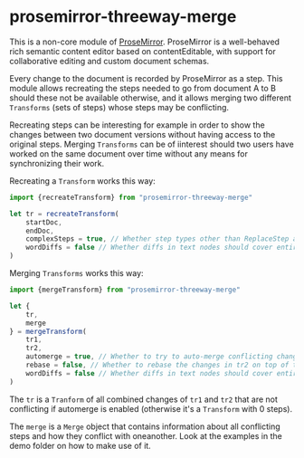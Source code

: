 # prosemirror-threeway-merge

This is a non-core module of [ProseMirror](http://prosemirror.net).
ProseMirror is a well-behaved rich semantic content editor based on
contentEditable, with support for collaborative editing and custom
document schemas.

Every change to the document is recorded by ProseMirror as a step. 
This module allows recreating the steps needed to go from document 
A to B should these not be available otherwise, and it allows merging
two different `Transforms` (sets of steps) whose steps may be 
conflicting.

Recreating steps can be interesting for example in order to show the 
changes between two document versions without having access to the
original steps. Merging `Transforms` can be of iinterest should two
users have worked on the same document over time without any means 
for synchronizing their work.

Recreating a `Transform` works this way:

```js
import {recreateTransform} from "prosemirror-threeway-merge"

let tr = recreateTransform(
    startDoc, 
    endDoc, 
    complexSteps = true, // Whether step types other than ReplaceStep are allowed.
    wordDiffs = false // Whether diffs in text nodes should cover entire words.
)
```

Merging `Transforms` works this way:

```js
import {mergeTransform} from "prosemirror-threeway-merge"

let {
    tr, 
    merge
} = mergeTransform(
    tr1, 
    tr2, 
    automerge = true, // Whether to try to auto-merge conflicting changes 
    rebase = false, // Whether to rebase the changes in tr2 on top of those in tr1.
    wordDiffs = false // Whether diffs in text nodes should cover entire words.
)
```

The `tr` is a `Tranform` of all combined changes of `tr1` and `tr2` that are not 
conflicting if automerge is enabled (otherwise it's a `Transform` with 0 steps).

The `merge` is a `Merge` object that contains information about all conflicting steps
and how they conflict with oneanother. Look at the examples in the demo folder on
how to make use of it. 
